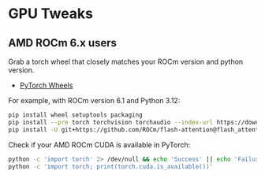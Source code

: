# GPU Tweaks

## AMD ROCm 6.x users

Grab a torch wheel that closely matches your ROCm version and python version.

- [PyTorch Wheels](https://download.pytorch.org/whl/torch/)

For example, with ROCm version 6.1 and Python 3.12:

```bash
pip install wheel setuptools packaging
pip install --pre torch torchvision torchaudio --index-url https://download.pytorch.org/whl/nightly/rocm6.0
pip install -U git+https://github.com/ROCm/flash-attention@flash_attention_for_rocm
```

Check if your AMD ROCm CUDA is available in PyTorch:

```bash
python -c 'import torch' 2> /dev/null && echo 'Success' || echo 'Failure'
python -c 'import torch; print(torch.cuda.is_available())'
```

